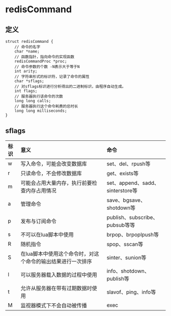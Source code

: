 # redisCommand

## 定义

```
struct redisCommand {
    // 命令的名字
    char *name;
    // 函数指针，指向命令的实现函数
    redisCommandProc *proc;
    // 命令参数的个数 -N表示大于等于N
    int arity;
    // 字符串形式的标识符，记录了命令的属性
    char *sflags;
    // 对sflags标识进行分析得出的二进制标识，由程序自动生成。
    int flags;
    // 服务器执行该命令的次数
    long long calls;
    // 服务器执行这个命令耗费的总时长
    long long milliseconds;
}
```

## sflags
标识 | 意义 | 命令
:-- | :-- | :--
w | 写入命令，可能会改变数据库 | set、del、rpush等
r | 只读命令，不会修改数据库 | get、exists等
m | 可能会占用大量内存，执行前要检查内存占用情况 | set、append、sadd、sinterstore等
a | 管理命令 | save、bgsave、shotdown等
p | 发布与订阅命令 | publish、subscribe、pubsub等等
s | 不可以在lua脚本中使用 | brpop、brpoplpush等
R | 随机指令 | spop、sscan等
S | 在lua脚本中使用这个命令时，对这个命令的输出结果进行一次排序 | sinter、sunion等
l | 可以服务器载入数据的过程中使用 | info、shotdown、publish等
t | 允许从服务器在带有过期数据时使用 | slavof、ping、info等
M | 监视器模式下不会自动被传播 | exec